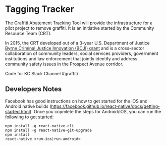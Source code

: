 # Tagging Tracker

The Graffiti Abatement Tracking Tool will provide the infrastructure for a pilot project to remove graffiti.
It is an initiative started by the Community Resource Team (CRT).

In 2015, the CRT developed out of a 3-year U.S. Department of Justice 
[Byrne Criminal Justice Innovation (BCJI) grant](https://www.bja.gov/ProgramDetails.aspx?Program_ID=70) and 
is a cross-sector collaboration of community leaders, social services providers, government institutions and law enforcement 
that jointly identify and address community safety issues in the Prospect Avenue corridor.

Code for KC Slack Channel     #graffiti

## Developers Notes

Facebook has good instructions on how to get started for the iOS and Android native builds (https://facebook.github.io/react-native/docs/getting-started.html). Once you copmlete the steps for Android/iOS, you can run the following to get started:

    npm install -g react-native-cli
    npm install -g react-native-git-upgrade
    npm install
    react-native <run-ios|run-android>
